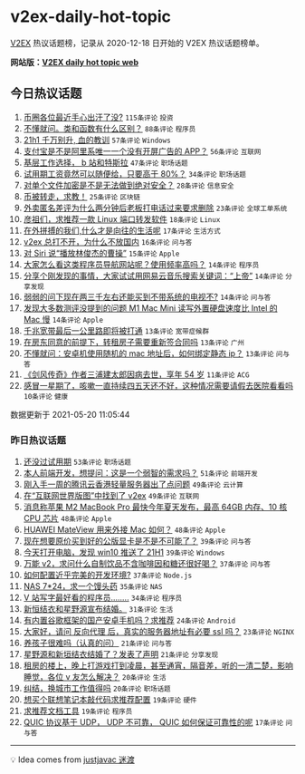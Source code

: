 # v2ex-daily-hot-topic

[V2EX](https://www.v2ex.com/) 热议话题榜，记录从 2020-12-18 日开始的 V2EX 热议话题榜单。

**网站版：[V2EX daily hot topic web](https://boojack.github.io/v2ex-daily-hot-topic-web/)**

## 今日热议话题

<!-- TODAY BEGIN -->

1. [币圈各位最近手心出汗了没?](https://www.v2ex.com/t/778035) `115条评论` `投资`
1. [不懂就问。类和函数有什么区别？](https://www.v2ex.com/t/778049) `88条评论` `程序员`
1. [21h1 千万别升, 血的教训](https://www.v2ex.com/t/778047) `57条评论` `Windows`
1. [支付宝是不是阿里系唯一一个没有开屏广告的 APP？](https://www.v2ex.com/t/778082) `56条评论` `互联网`
1. [基层工作选择， b 站和特斯拉](https://www.v2ex.com/t/778120) `47条评论` `职场话题`
1. [试用期工资竟然可以随便给，只要高于 80%？](https://www.v2ex.com/t/778062) `34条评论` `职场话题`
1. [对单个文件加密是不是无法做到绝对安全？](https://www.v2ex.com/t/778090) `28条评论` `信息安全`
1. [币被转走，求教！](https://www.v2ex.com/t/778168) `25条评论` `区块链`
1. [外卖匿名差评为什么两分钟后老板打电话过来要求删除](https://www.v2ex.com/t/778198) `23条评论` `全球工单系统`
1. [彦祖们，求推荐一款 Linux 端口转发软件](https://www.v2ex.com/t/778087) `18条评论` `Linux`
1. [在外拼搏的我们,什么才是向往的生活呢](https://www.v2ex.com/t/778064) `17条评论` `生活方式`
1. [v2ex 总打不开，为什么不放国内](https://www.v2ex.com/t/778097) `16条评论` `问与答`
1. [对 Siri 说“播放林俊杰的曹操”](https://www.v2ex.com/t/778102) `15条评论` `Apple`
1. [大家怎么看这类程序员导航网站呢？使用频率高吗？](https://www.v2ex.com/t/778160) `14条评论` `程序员`
1. [分享个刚发现的事情，大家试试用网易云音乐搜索关键词：“上帝”](https://www.v2ex.com/t/778081) `14条评论` `分享发现`
1. [弱弱的问下现在两三千左右还能买到不带系统的电视不?](https://www.v2ex.com/t/778039) `14条评论` `问与答`
1. [发现大多数测评没提到的问题 M1 Mac Mini 读写外置硬盘速度比 Intel 的 Mac 慢](https://www.v2ex.com/t/778036) `14条评论` `Apple`
1. [千兆宽带最后一公里路即将被打通](https://www.v2ex.com/t/778196) `13条评论` `宽带症候群`
1. [在房东同意的前提下，转租房子需要重新签合同吗](https://www.v2ex.com/t/778161) `13条评论` `广州`
1. [不懂就问：安卓机使用随机的 mac 地址后，如何绑定静态 ip？](https://www.v2ex.com/t/778131) `13条评论` `问与答`
1. [《剑风传奇》作者三浦建太郎因病去世，享年 54 岁](https://www.v2ex.com/t/778101) `11条评论` `ACG`
1. [感冒一星期了，咳嗽一直持续四五天还不好，这种情况需要请假去医院看看吗](https://www.v2ex.com/t/778137) `10条评论` `健康`

数据更新于 2021-05-20 11:05:44

<!-- TODAY END -->

### 昨日热议话题

<!-- YESTERDAY BEGIN -->

1. [还没过试用期](https://www.v2ex.com/t/777910) `53条评论` `职场话题`
1. [本人前端开发，想提问：这是一个弱智的需求吗？](https://www.v2ex.com/t/777955) `51条评论` `前端开发`
1. [刚入手一周的腾讯云香港轻量服务器出了点问题](https://www.v2ex.com/t/777843) `49条评论` `云计算`
1. [在“互联网世界版图”中找到了 v2ex](https://www.v2ex.com/t/777889) `49条评论` `互联网`
1. [消息称苹果 M2 MacBook Pro 最快今年夏天发布，最高 64GB 内存、10 核 CPU 芯片](https://www.v2ex.com/t/777817) `48条评论` `Apple`
1. [HUAWEI MateView 用来外接 Mac 如何？](https://www.v2ex.com/t/777946) `48条评论` `Apple`
1. [现在想要原价买到好的公版显卡是不是不可能了？](https://www.v2ex.com/t/777816) `39条评论` `问与答`
1. [今天打开电脑，发现 win10 推送了 21H1](https://www.v2ex.com/t/777842) `39条评论` `Windows`
1. [万能 v2，求问什么自制饮品不含咖啡因和糖还很好喝？](https://www.v2ex.com/t/777852) `37条评论` `问与答`
1. [如何配置近乎完美的开发环境?](https://www.v2ex.com/t/777966) `37条评论` `Node.js`
1. [NAS 7*24，求一个馒头药](https://www.v2ex.com/t/777849) `35条评论` `NAS`
1. [V 站写字最好看的程序员........](https://www.v2ex.com/t/777897) `34条评论` `程序员`
1. [新恒结衣和星野源宣布结婚。](https://www.v2ex.com/t/777911) `31条评论` `生活`
1. [有内置谷歌框架的国产安卓手机吗？求推荐](https://www.v2ex.com/t/777997) `24条评论` `Android`
1. [大家好，请问 反向代理 后，真实的服务器地址有必要 ssl 吗？](https://www.v2ex.com/t/777808) `23条评论` `NGINX`
1. [养孩子很难吗（认真的问）](https://www.v2ex.com/t/778012) `21条评论` `问与答`
1. [星野源和新垣结衣结婚了？发表了声明](https://www.v2ex.com/t/777917) `21条评论` `分享发现`
1. [租房的楼上，晚上打游戏打到凌晨，甚至通宵，隔音差，听的一清二楚，影响睡觉，各位 v 友怎么解决？](https://www.v2ex.com/t/777923) `20条评论` `生活`
1. [纠结，换城市工作值得吗](https://www.v2ex.com/t/777821) `20条评论` `职场话题`
1. [想买个联想笔记本敲代码求推荐配置](https://www.v2ex.com/t/777859) `19条评论` `硬件`
1. [求推荐文档工具](https://www.v2ex.com/t/777838) `19条评论` `程序员`
1. [QUIC 协议基于 UDP， UDP 不可靠， QUIC 如何保证可靠性的呢](https://www.v2ex.com/t/777845) `17条评论` `问与答`

<!-- YESTERDAY END -->

---

💡 Idea comes from [justjavac 迷渡](https://github.com/justjavac/)
